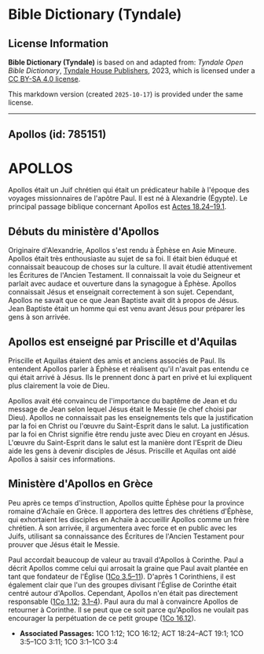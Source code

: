 # Bible Dictionary (Tyndale)

## License Information

**Bible Dictionary (Tyndale)** is based on and adapted from: _Tyndale Open Bible Dictionary_, [Tyndale House Publishers](https://tyndaleopenresources.com/), 2023, which is licensed under a [CC BY-SA 4.0 license](https://creativecommons.org/licenses/by-sa/4.0/legalcode.en).

This markdown version (created `2025-10-17`) is provided under the same license.



--------------------------------

## Apollos (id: 785151)

APOLLOS
=======

Apollos était un Juif chrétien qui était un prédicateur habile à l'époque des voyages missionnaires de l'apôtre Paul. Il est né à Alexandrie (Égypte). Le principal passage biblique concernant Apollos est [Actes 18\.24–19\.1](https://ref.ly/Acts18:24-Acts19:1).

Débuts du ministère d'Apollos
-----------------------------

Originaire d'Alexandrie, Apollos s'est rendu à Éphèse en Asie Mineure. Apollos était très enthousiaste au sujet de sa foi. Il était bien éduqué et connaissait beaucoup de choses sur la culture. Il avait étudié attentivement les Écritures de l'Ancien Testament. Il connaissait la voie du Seigneur et parlait avec audace et ouverture dans la synagogue à Éphèse. Apollos connaissait Jésus et enseignait correctement à son sujet. Cependant, Apollos ne savait que ce que Jean Baptiste avait dit à propos de Jésus. Jean Baptiste était un homme qui est venu avant Jésus pour préparer les gens à son arrivée.

Apollos est enseigné par Priscille et d'Aquilas
-----------------------------------------------

Priscille et Aquilas étaient des amis et anciens associés de Paul. Ils entendent Apollos parler à Éphèse et réalisent qu'il n'avait pas entendu ce qui était arrivé à Jésus. Ils le prennent donc à part en privé et lui expliquent plus clairement la voie de Dieu.

Apollos avait été convaincu de l'importance du baptême de Jean et du message de Jean selon lequel Jésus était le Messie (le chef choisi par Dieu). Apollos ne connaissait pas les enseignements tels que la justification par la foi en Christ ou l'œuvre du Saint\-Esprit dans le salut. La justification par la foi en Christ signifie être rendu juste avec Dieu en croyant en Jésus. L'œuvre du Saint\-Esprit dans le salut est la manière dont l'Esprit de Dieu aide les gens à devenir disciples de Jésus. Priscille et Aquilas ont aidé Apollos à saisir ces informations.

Ministère d'Apollos en Grèce
----------------------------

Peu après ce temps d'instruction, Apollos quitte Éphèse pour la province romaine d'Achaïe en Grèce. Il apportera des lettres des chrétiens d'Éphèse, qui exhortaient les disciples en Achaïe à accueillir Apollos comme un frère chrétien. À son arrivée, il argumentera avec force et en public avec les Juifs, utilisant sa connaissance des Écritures de l'Ancien Testament pour prouver que Jésus était le Messie.

Paul accordait beaucoup de valeur au travail d'Apollos à Corinthe. Paul a décrit Apollos comme celui qui arrosait la graine que Paul avait plantée en tant que fondateur de l'Église ([1Co 3\.5–11](https://ref.ly/1Cor3:5-1Cor3:11)). D'après 1 Corinthiens, il est également clair que l'un des groupes divisant l'Église de Corinthe était centré autour d'Apollos. Cependant, Apollos n'en était pas directement responsable ([1Co 1\.12](https://ref.ly/1Cor1:12); [3\.1–4](https://ref.ly/1Cor3:1-1Cor3:4)). Paul aura du mal à convaincre Apollos de retourner à Corinthe. Il se peut que ce soit parce qu'Apollos ne voulait pas encourager la perpétuation de ce petit groupe ([1Co 16\.12](https://ref.ly/1Cor16:12)).

* **Associated Passages:** 1CO 1:12; 1CO 16:12; ACT 18:24–ACT 19:1; 1CO 3:5–1CO 3:11; 1CO 3:1–1CO 3:4

